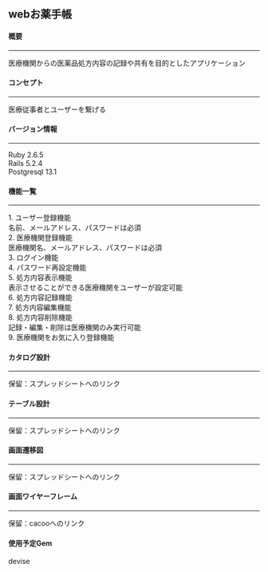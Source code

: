 ## webお薬手帳

#### 概要
<hr>
医療機関からの医薬品処方内容の記録や共有を目的としたアプリケーション

#### コンセプト
<hr>
医療従事者とユーザーを繋げる

#### バージョン情報
<hr>
Ruby 2.6.5<br>
Rails 5.2.4<br>
Postgresql 13.1<br>

#### 機能一覧
<hr>
1. ユーザー登録機能<br>
  名前、メールアドレス、パスワードは必須<br>
2. 医療機関登録機能<br>
  医療機関名、メールアドレス、パスワードは必須<br>
3. ログイン機能<br>
4. パスワード再設定機能<br>
5. 処方内容表示機能<br>
  表示させることができる医療機関をユーザーが設定可能<br>
6. 処方内容記録機能<br>
7. 処方内容編集機能<br>
8. 処方内容削除機能<br>
  記録・編集・削除は医療機関のみ実行可能<br>
9. 医療機関をお気に入り登録機能<br>

#### カタログ設計
<hr>
保留：スプレッドシートへのリンク<br>

#### テーブル設計
<hr>
保留：スプレッドシートへのリンク<br>

#### 画面遷移図
<hr>
保留：スプレッドシートへのリンク<br>

#### 画面ワイヤーフレーム
<hr>
保留：cacooへのリンク<br>

#### 使用予定Gem
devise<br>
